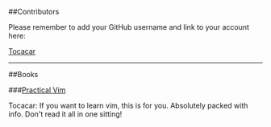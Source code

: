 ##Contributors

Please remember to add your GitHub username and link to your account here:

[Tocacar](https://github.com/tocacar)

-------

##Books

###[Practical Vim](http://pragprog.com/book/dnvim/practical-vim)

Tocacar: If you want to learn vim, this is for you. Absolutely packed with info. Don't read it all in one sitting!
